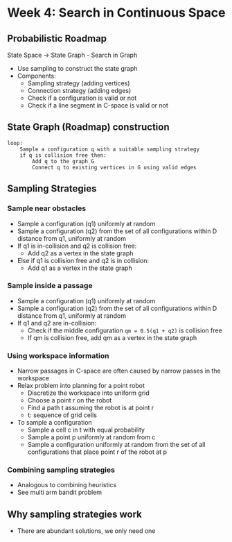 # Week 4: Search in Continuous Space

## Probabilistic Roadmap

State Space -> State Graph - Search in Graph

- Use sampling to construct the state graph
- Components:
    - Sampling strategy (adding vertices)
    - Connection strategy (adding edges)
    - Check if a configuration is valid or not
    - Check if a line segment in C-space is valid or not

## State Graph (Roadmap) construction
```
loop:
    Sample a configuration q with a suitable sampling strategy
    if q is collision free then:
        Add q to the graph G
        Connect q to existing vertices in G using valid edges
```

## Sampling Strategies

### Sample near obstacles

- Sample a configuration (q1) uniformly at random
- Sample a configuration (q2) from the set of all configurations within D distance from q1, uniformly at random
- If q1 is in-collision and q2 is collision free:
    - Add q2 as a vertex in the state graph
- Else if q1 is collision free and q2 is in collision:
    - Add q1 as a vertex in the state graph

### Sample inside a passage

- Sample a configuration (q1) uniformly at random
- Sample a configuration (q2) from the set of all configurations within D distance from q1, uniformly at random
- If q1 and q2 are in-collision:
    - Check if the middle configuration `qm = 0.5(q1 + q2)` is collision free
    - If qm is collision free, add qm as a vertex in the state graph

### Using workspace information

- Narrow passages in C-space are often caused by narrow passes in the workspace
- Relax problem into planning for a point robot
    - Discretize the workspace into uniform grid
    - Choose a point r on the robot
    - Find a path t assuming the robot is at point r
    - t: sequence of grid cells
- To sample a configuration
    - Sample a cell c in t with equal probability
    - Sample a point p uniformly at random from c
    - Sample a configuration uniformly at random from the set of all configurations that place point r of the robot at p

### Combining sampling strategies

- Analogous to combining heuristics
- See multi arm bandit problem

## Why sampling strategies work

- There are abundant solutions, we only need one

